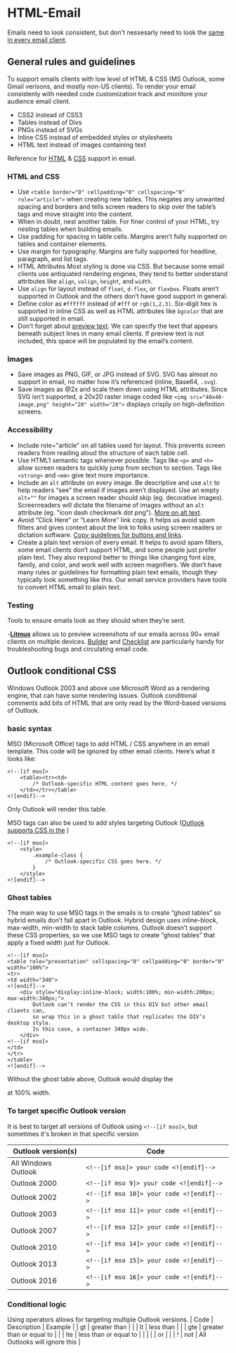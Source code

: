 # HTML-Email
Emails need to look consistent, but don't nessesarly need to look the [same in every email client](http://doemailshavetolookthesameineveryclient.com/).

## General rules and guidelines
To support emails clients with low level of HTML & CSS (MS Outlook, some Gmail verisons, and mostly non-US clients).
To render your email consistenly with needed code customization track and monitore your audience email client.

- CSS2 instead of CSS3
- Tables instead of Divs
- PNGs instead of SVGs
- Inline CSS instead of embedded styles or stylesheets
- HTML text instead of images containing text

Reference for [HTML](https://www.caniemail.com/) & [CSS](https://www.campaignmonitor.com/css/) support in email.

### HTML and CSS
- Use `<table border="0" cellpadding="0" cellspacing="0" role="article">` when creating new tables.
This negates any unwanted spacing and borders and tells screen readers to skip over the table’s tags and move straight into the content.
- When in doubt, nest another table.
For finer control of your HTML, try nesting tables when building emails.
- Use padding for spacing in table cells.
Margins aren’t fully supported on tables and container elements.
- Use margin for typography.
Margins are fully supported for headline, paragraph, and list tags.
- HTML Attributes
Most styling is done via CSS. But because some email clients use antiquated rendering engines, they tend to better understand attributes like `align`, `valign`, `height`, and `width`.
- Use `align` for layout instead of `float`, `d-flex`, or `flexbox`.
Floats aren’t supported in Outlook and the others don’t have good support in general.
- Define color as `#ffffff` instead of `#fff` or `rgb(1,2,3)`.
Six-digit hex is supported in inline CSS as well as HTML attributes like `bgcolor` that are still supported in email.
- Don’t forget about [preview text](https://www.litmus.com/blog/the-little-known-preview-text-hack-you-may-want-to-use-in-every-email).
We can specify the text that appears beneath subject lines in many email clients. If preview text is not included, this space will be populated by the email’s content.

### Images
- Save images as PNG, GIF, or JPG instead of SVG.
SVG has almost no support in email, no matter how it’s referenced (inline, Base64, `.svg`).
- Save images as @2x and scale them down using HTML attributes.
Since SVG isn’t supported, a 20x20 raster image coded like `<img src="40x40-image.png" height="20" width="20">` displays crisply on high-definition screens.

### Accessibility
- Include role="article" on all tables used for layout.
This prevents screen readers from reading aloud the structure of each table cell.
- Use HTML1 semantic tags whenever possible.
Tags like `<p>` and `<h>` allow screen readers to quickly jump from section to section. Tags like `<strong>` and `<em>` give text more importance.
- Include an `alt` attribute on every image.
Be descriptive and use `alt` to help readers “see” the email if images aren’t displayed. Use an empty `alt=""` for images a screen reader should skip (eg. decorative images). Screenreaders will dictate the filename of images without an `alt` attribute (eg. "icon dash checkmark dot png"). [More on alt text](https://stackoverflow.design/content/examples/alt-text/).
- Avoid “Click Here” or “Learn More” link copy.
It helps us avoid spam filters and gives context about the link to folks using screen readers or dictation software. [Copy guidelines for buttons and links](https://stackoverflow.design/content/guidelines/grammar-and-mechanics/).
- Create a plain text version of every email.
It helps to avoid spam filters, some email clients don’t support HTML, and some people just prefer plain text. They also respond better to things like changing font size, family, and color, and work well with screen magnifiers. We don’t have many rules or guidelines for formatting plain text emails, though they typically look something like this. Our email service providers have tools to convert HTML email to plain text.

### Testing
Tools to ensure emails look as they should when they’re sent.

-[**Litmus**](https://litmus.com/) allows us to preview screenshots of our emails across 90+ email clients on multiple devices. [Builder](https://litmus.com/email-builder) and [Checklist](https://litmus.com/email-checklist) are particularly handy for troubleshooting bugs and circulating email code.

## Outlook conditional CSS
Windows Outlook 2003 and above use Microsoft Word as a rendering engine, that can have some rendering issues. Outlook conditional comments add bits of HTML that are only read by the Word-based versions of Outlook.

### basic syntax
MSO (Microsoft Office) tags to add HTML / CSS anywhere in an email template. This code will be ignored by other email clients. Here’s what it looks like:

```
<!--[if mso]>
    <table><tr><td>
        /* Outlook-specific HTML content goes here. */
    </td></tr></table>
<![endif]-->
```
Only Outlook will render this table.

MSO tags can also be used to add styles targeting Outlook ([Outlook supports CSS in the](https://www.campaignmonitor.com/css/style-element/style-in-head/) <head>)

```
<!--[if mso]>
    <style>
        .example-class {
            /* Outlook-specific CSS goes here. */
        }
    </style>
<![endif]-->
```

### Ghost tables
The main way to use MSO tags in the emails is to create “ghost tables” so hybrid emails don’t fall apart in Outlook. Hybrid design uses inline-block, max-width, min-width to stack table columns. Outlook doesn’t support these CSS properties, so we use MSO tags to create “ghost tables” that apply a fixed width just for Outlook.

```
<!--[if mso]>
<table role="presentation" cellspacing="0" cellpadding="0" border="0" width="100%">
<tr>
<td width="340">
<![endif]-->
    <div style="display:inline-block; width:100%; min-width:200px; max-width:340px;">
        Outlook can’t render the CSS in this DIV but other email clients can,
        so wrap this in a ghost table that replicates the DIV’s desktop style.
        In this case, a container 340px wide.
    </div>
<!--[if mso]>
</td>
</tr>
</table>
<![endif]-->
```

Without the ghost table above, Outlook would display the <div> at 100% width.

### To target specific Outlook version
It is best to target all versions of Outlook using `<!--[if mso]>`, but sometimes it's broken in that specific version

| Outlook version(s)    | Code                                       |
| --------------------- | ------------------------------------------ |
| All Windows Outlook   | `<!--[if mso]> your code <![endif]-->`     |
| Outlook 2000	        | `<!--[if mso 9]> your code <![endif]-->`   |
| Outlook 2002	        | `<!--[if mso 10]> your code <![endif]-->`  |
| Outlook 2003	        | `<!--[if mso 11]> your code <![endif]-->`  |
| Outlook 2007	        | `<!--[if mso 12]> your code <![endif]-->`  |
| Outlook 2010	        | `<!--[if mso 14]> your code <![endif]-->`  |
| Outlook 2013	        | `<!--[if mso 15]> your code <![endif]-->`  |
| Outlook 2016	        | `<!--[if mso 16]> your code <![endif]-->`  |

### Conditional logic
Using operators allows for targeting multiple Outlook versions.
| Code | Description              | Example                                                            |
| gt   | greater than             | <!--[if gt mso 14]> Everything above Outlook 2010 <![endif]-->     |
| lt   | less than                | <!--[if lt mso 14]> Everything below Outlook 2010 <![endif]-->     |
| gte  | greater than or equal to | <!--[if gte mso 14]> Outlook 2010 and above <![endif]-->           |
| lte  | less than or equal to	  | <!--[if lte mso 14]> Outlook 2010 and below <![endif]-->           |
| |    | or	                      | <!--[if (mso 12)|(mso 16)]> Outlook 2007 / 2016 only <![endif]-->  |
| !    | not                      | <!--[if !mso]><!--> All Outlooks will ignore this <!--<![endif]--> |